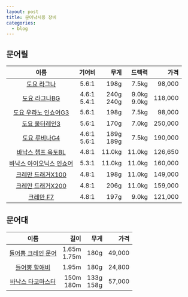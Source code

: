 ```yaml
---
layout: post
title: 문어낚시용 장비
categories:
  - blog
---
```


## 문어릴

|                                                이름                                                 |     기어비     |         무게 |         드렉력 |    가격 |
| :-------------------------------------------------------------------------------------------------: | :------------: | -----------: | -------------: | ------: |
|                 [도요 라그나](http://fishingcool.co.kr/products/4351457484,"link")                  |     5.6:1      |         198g |          7.5kg |  98,000 |
|                [도요 라그나BG](http://fishingcool.co.kr/products/5500248188,"link")                 | 4.6:1<br>5.4:1 | 240g<br>240g | 9.0kg<br>9.0kg | 118,000 |
|             [도요 우라노 인쇼어G3](http://fishingcool.co.kr/products/4849871058,"link")             |     5.6:1      |         198g |          7.5kg |  98,000 |
|                [도요 울터레인3](http://fishingcool.co.kr/products/4849884672,"link")                |     5.6:1      |         170g |          7.0kg | 250,000 |
|                [도요 루비나G4 ](http://fishingcool.co.kr/products/4588823065,"link")                | 4.6:1<br>5.6:1 | 189g<br>189g |          7.5kg | 190,000 |
|                                       [바낙스 챔프 옥토BL ]()                                       |     4.8:1      |       11.0kg |         11.0kg | 126,650 |
| [바낙스 아이오닉스 인쇼어](https://www.wfish.co.kr/sp2/goods_data_view.htm?goods_idx=320725,"link") |     5.3:1      |       11.0kg |         11.0kg | 160,000 |
|              [크레만 드래거X100 ](http://fishingcool.co.kr/products/4961516487,"link")              |     4.8:1      |         198g |         11.0kg | 149,000 |
|              [크레만 드래거X200](http://fishingcool.co.kr/products/4961516487,"link")               |     4.8:1      |         206g |         11.0kg | 159,000 |
|                  [크레만 F7](http://fishingcool.co.kr/products/4961530514,"link")                   |     4.8:1      |         197g |          9.0kg | 121,000 |

## 문어대

|                                             이름                                              |           길이 |         무게 |   가격 |
| :-------------------------------------------------------------------------------------------: | -------------: | -----------: | -----: |
| [들어뽕 크레인 문어](https://www.wfish.co.kr/sp2/goods_data_view.htm?goods_idx=323513,"link") | 1.65m<br>1.75m |         180g | 49,000 |
|   [들어뽕 할애비](https://www.wfish.co.kr/sp2/goods_data_view.htm?goods_idx=239253,"link")    |          1.95m |         180g | 24,800 |
|              [바낙스 타코마스터](http://gombaw.co.kr/products/5489356446,"link")              |   150m<br>180m | 133g<br>158g | 57,000 |
